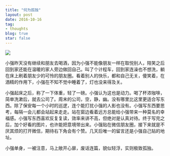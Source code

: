 ```yaml
---
title: "何为孤独"
layout: post
date: 2016-10-16
tag:
- thoughts
blog: true
star: false
---
```

<img src="{{site.url}}/assets/images/alone.jpg" />

小强昨天没有继续和朋友去喝酒，因为小强不能像朋友一样在取悦别人，陪笑之后回到家还能在温暖的家人旁边做回自己。叫了个计程车，回到家连澡也不想洗，躺在床上刷着朋友少的可怜的朋友圈。看着别人的快乐，都和自己无关，傻笑着，在酒精的作用下，小强在不知不觉中睡着了，灯也没来得及关。

小强起床之后，称了一下体重，轻了一磅。小强认为这也是动力。喝了杯浓咖啡，简单洗漱后，就去公司了。周末的公司，空，静，幽。没有哪里比这里更适合写东西。除了保安每一个小时的巡逻，连个能打扰小强的人影也没有。小强写东西要思考，每隔一会儿都会站起来走走。站在窗边看着远方总能给小强带来一种莫名的幸福感。小强写东西喜欢反复复读，效率来讲不高，但绝对是认真对待。终于写完之后，加个好看的图片，也许能把意境带出来。小强贴在微信朋友圈，接下来就是不厌其烦的打开微信，期待右下角会有个赞。几天后唯一的留言还是小强自己贴的地址。

小强单身，一被注意，马上敞开心扉，废话连篇，貌似轻浮，实则极致孤独。
